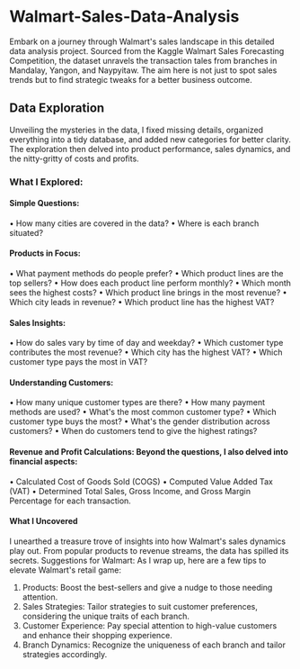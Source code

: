 # Walmart-Sales-Data-Analysis
Embark on a journey through Walmart's sales landscape in this detailed data analysis project. Sourced from the Kaggle Walmart Sales Forecasting Competition, the dataset unravels the transaction tales from branches in Mandalay, Yangon, and Naypyitaw. The aim here is not just to spot sales trends but to find strategic tweaks for a better business outcome.


## Data Exploration
Unveiling the mysteries in the data, I fixed missing details, organized everything into a tidy database, and added new categories for better clarity. The exploration then delved into product performance, sales dynamics, and the nitty-gritty of costs and profits.
### What I Explored:
#### Simple Questions:
•	How many cities are covered in the data?
•	Where is each branch situated?
#### Products in Focus:
•	What payment methods do people prefer?
•	Which product lines are the top sellers?
•	How does each product line perform monthly?
•	Which month sees the highest costs?
•	Which product line brings in the most revenue?
•	Which city leads in revenue?
•	Which product line has the highest VAT?
#### Sales Insights:
•	How do sales vary by time of day and weekday?
•	Which customer type contributes the most revenue?
•	Which city has the highest VAT?
•	Which customer type pays the most in VAT?
#### Understanding Customers:
•	How many unique customer types are there?
•	How many payment methods are used?
•	What's the most common customer type?
•	Which customer type buys the most?
•	What's the gender distribution across customers?
•	When do customers tend to give the highest ratings?
#### Revenue and Profit Calculations: Beyond the questions, I also delved into financial aspects:
•	Calculated Cost of Goods Sold (COGS)
•	Computed Value Added Tax (VAT)
•	Determined Total Sales, Gross Income, and Gross Margin Percentage for each transaction.
####  What I Uncovered
I unearthed a treasure trove of insights into how Walmart's sales dynamics play out. From popular products to revenue streams, the data has spilled its secrets.
Suggestions for Walmart: As I wrap up, here are a few tips to elevate Walmart's retail game:
1.	Products: Boost the best-sellers and give a nudge to those needing attention.
2.	Sales Strategies: Tailor strategies to suit customer preferences, considering the unique traits of each branch.
3.	Customer Experience: Pay special attention to high-value customers and enhance their shopping experience.
4.	Branch Dynamics: Recognize the uniqueness of each branch and tailor strategies accordingly.
